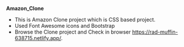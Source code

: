 **Amazon_Clone**
- This is Amazon Clone project which is CSS based project.
- Used Font Awesome icons and Bootstrap 
- Browse the Clone project and Check in browser https://rad-muffin-638715.netlify.app/.
